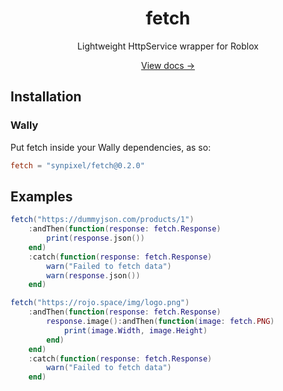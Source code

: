 <div align="center">
  <h1>fetch</h1>
  <p>Lightweight HttpService wrapper for Roblox</p>
  <a href="https://synpixel.github.io/rbx-fetch/">View docs →</a>
</div>

## Installation

### Wally

Put fetch inside your Wally dependencies, as so:

```toml
fetch = "synpixel/fetch@0.2.0"
```

## Examples

```lua
fetch("https://dummyjson.com/products/1")
    :andThen(function(response: fetch.Response)
        print(response.json())
    end)
    :catch(function(response: fetch.Response)
        warn("Failed to fetch data")
        warn(response.json())
    end)
```

```lua
fetch("https://rojo.space/img/logo.png")
	:andThen(function(response: fetch.Response)
		response.image():andThen(function(image: fetch.PNG)
			print(image.Width, image.Height)
		end)
	end)
    :catch(function(response: fetch.Response)
        warn("Failed to fetch data")
    end)
```
